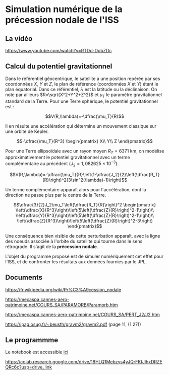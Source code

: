 # Simulation numérique de la précession nodale de l'ISS

## La vidéo

https://www.youtube.com/watch?v=RTDd-DobZDc

## Calcul du potentiel gravitationnel

Dans le référentiel géocentrique, le satellite a une position repérée par ses coordonnées $X$, $Y$ et $Z$, le plan de référence (coordonnées  $X$ et $Y$) étant le plan équatorial. Dans ce référentiel, $\lambda$ est la latitude ou la déclinaison. On note par ailleurs $R=\sqrt{X^2+Y^2+Z^2}$ et $\mu_T$ le paramètre gravitationnel standard de la Terre. Pour une Terre sphérique, le potentiel gravitationnel est :

$$V(R,\lambda)=-\dfrac{\mu_T}{R}$$

Il en résulte une accélération qui détermine un mouvement classique sur une orbite de Kepler.

$$-\dfrac{\mu_T}{R^3}
\begin{pmatrix}
X\\
Y\\
Z
\end{pmatrix}$$

Pour une Terre ellipsoïdale avec un rayon moyen $R_T=6371 \text{ km}$, on modélise approximativement le potentiel gravitationnel avec un terme complémentaire au précédent ($J_2 = 1,082625\times10^{−3}$).

$$V(R,\lambda)=-\dfrac{\mu_T}{R}\left(1-\dfrac{J_2}{2}\left(\dfrac{R_T}{R}\right)^2(3\sin^2(\lambda)-1)\right)$$

Un terme complémentaire apparaît alors pour l'accélération, dont la direction ne passe plus par le centre de la Terre.

$$\dfrac{3}{2}J_2\mu_T\left(\dfrac{R_T}{R}\right)^2
\begin{pmatrix}
\left(\dfrac{X}{R^3}\right)\left(5\left(\dfrac{Z}{R}\right)^2-1\right)\\
\left(\dfrac{Y}{R^3}\right)\left(5\left(\dfrac{Z}{R}\right)^2-1\right)\\
\left(\dfrac{Z}{R^3}\right)\left(5\left(\dfrac{Z}{R}\right)^2-3\right)
\end{pmatrix}$$

Une conséquence bien visible de cette perturbation apparaît, avec la ligne des noeuds associée à l'orbite du satellite qui tourne dans le sens rétrograde. Il s'agit de la **précession nodale**.

L'objet du programme proposé est de simuler numériquement cet effet pour l'ISS, et de confronter les résultats aux données fournies par le JPL.

## Documents

https://fr.wikipedia.org/wiki/Pr%C3%A9cession_nodale

https://mecaspa.cannes-aero-patrimoine.net/COURS_SA/PARAMORB/Paramorb.htm

https://mecaspa.cannes-aero-patrimoine.net/COURS_SA/PERT_J2/J2.htm

https://ipag.osug.fr/~beusth/gravm2/gravm2.pdf (page 11, (1.27))

## Le programmme

Le notebook est accessible [ici](precession_nodale.ipynb)

https://colab.research.google.com/drive/18HLQ1Mebzys4yJQrFKfJlhxDRZEQRc6c?usp=drive_link
